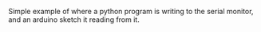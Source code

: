 Simple example of where a python program is writing to the serial monitor, and an arduino sketch it reading from it.
